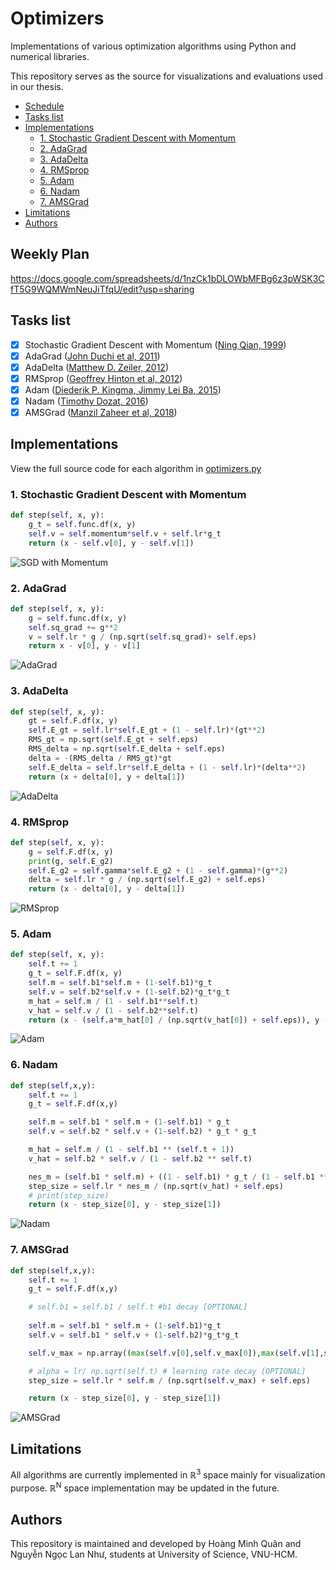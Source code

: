 # Optimizers
Implementations of various optimization algorithms using Python and numerical libraries.

This repository serves as the source for visualizations and evaluations used in our thesis.
- [Schedule](#schedule)
- [Tasks list](#tasks-list)
- [Implementations](#implementations)
  - [1. Stochastic Gradient Descent with Momentum](#1-stochastic-gradient-descent-with-momentum)
  - [2. AdaGrad](#2-adagrad)
  - [3. AdaDelta](#3-adadelta)
  - [4. RMSprop](#4-rmsprop)
  - [5. Adam](#5-adam)
  - [6. Nadam](#6-nadam)
  - [7. AMSGrad](#7-amsgrad)
- [Limitations](#limitations)
- [Authors](#authors)

## Weekly Plan
https://docs.google.com/spreadsheets/d/1nzCk1bDLOWbMFBg6z3pWSK3CfT5G9WQMWmNeuJiTfqU/edit?usp=sharing

## Tasks list
- [X] Stochastic Gradient Descent with Momentum ([Ning Qian, 1999](https://citeseerx.ist.psu.edu/viewdoc/download?doi=10.1.1.57.5612&rep=rep1&type=pdf))
- [X] AdaGrad ([John Duchi et al, 2011](https://www.jmlr.org/papers/volume12/duchi11a/duchi11a.pdf))
- [X] AdaDelta ([Matthew D. Zeiler, 2012](https://arxiv.org/pdf/1212.5701.pdf))
- [X] RMSprop ([Geoffrey Hinton et al, 2012](https://www.cs.toronto.edu/~tijmen/csc321/slides/lecture_slides_lec6.pdf))
- [X] Adam ([Diederik P. Kingma, Jimmy Lei Ba, 2015](https://arxiv.org/pdf/1412.6980.pdf))
- [X] Nadam ([Timothy Dozat, 2016](https://openreview.net/pdf/OM0jvwB8jIp57ZJjtNEZ.pdf))
- [X] AMSGrad ([Manzil Zaheer et al, 2018](https://openreview.net/pdf?id=ryQu7f-RZ))

## Implementations
View the full source code for each algorithm in [optimizers.py](https://github.com/hoangminhquan-lhsdt/optimizers/blob/main/optimizers.py)
### 1. Stochastic Gradient Descent with Momentum
```python
def step(self, x, y):
	g_t = self.func.df(x, y)
	self.v = self.momentum*self.v + self.lr*g_t
	return (x - self.v[0], y - self.v[1])
```
![SGD with Momentum](gifs/Rosenbrock/Momentum.gif)

### 2. AdaGrad
```python
def step(self, x, y):
	g = self.func.df(x, y)
	self.sq_grad += g**2
	v = self.lr * g / (np.sqrt(self.sq_grad)+ self.eps)
	return x - v[0], y - v[1]
```
![AdaGrad](gifs/Rosenbrock/AdaGrad.gif)

### 3. AdaDelta
```python
def step(self, x, y):
	gt = self.F.df(x, y)
	self.E_gt = self.lr*self.E_gt + (1 - self.lr)*(gt**2)
	RMS_gt = np.sqrt(self.E_gt + self.eps)
	RMS_delta = np.sqrt(self.E_delta + self.eps)
	delta = -(RMS_delta / RMS_gt)*gt
	self.E_delta = self.lr*self.E_delta + (1 - self.lr)*(delta**2)
	return (x + delta[0], y + delta[1])
```
![AdaDelta](gifs/Rosenbrock/AdaDelta.gif)

### 4. RMSprop
```python
def step(self, x, y):
	g = self.F.df(x, y)
	print(g, self.E_g2)
	self.E_g2 = self.gamma*self.E_g2 + (1 - self.gamma)*(g**2)
	delta = self.lr * g / (np.sqrt(self.E_g2) + self.eps)
	return (x - delta[0], y - delta[1])
```
![RMSprop](gifs/Rosenbrock/RMSprop.gif)


### 5. Adam
```python
def step(self, x, y):
	self.t += 1
	g_t = self.F.df(x, y)
	self.m = self.b1*self.m + (1-self.b1)*g_t
	self.v = self.b2*self.v + (1-self.b2)*g_t*g_t
	m_hat = self.m / (1 - self.b1**self.t)
	v_hat = self.v / (1 - self.b2**self.t)
	return (x - (self.a*m_hat[0] / (np.sqrt(v_hat[0]) + self.eps)), y - (self.a*m_hat[1] / (np.sqrt(v_hat[1]) + self.eps)))
```
![Adam](gifs/Rosenbrock/Adam.gif)

### 6. Nadam
```python
def step(self,x,y):
	self.t += 1
	g_t = self.F.df(x,y)

	self.m = self.b1 * self.m + (1-self.b1) * g_t
	self.v = self.b2 * self.v + (1-self.b2) * g_t * g_t

	m_hat = self.m / (1 - self.b1 ** (self.t + 1))
	v_hat = self.b2 * self.v / (1 - self.b2 ** self.t)

	nes_m = (self.b1 * self.m) + ((1 - self.b1) * g_t / (1 - self.b1 ** self.t))
	step_size = self.lr * nes_m / (np.sqrt(v_hat) + self.eps)
	# print(step_size)
	return (x - step_size[0], y - step_size[1])
```
![Nadam](gifs/Rosenbrock/Nadam.gif)

### 7. AMSGrad
```python
def step(self,x,y):
	self.t += 1
	g_t = self.F.df(x,y)

	# self.b1 = self.b1 / self.t #b1 decay [OPTIONAL]
	
	self.m = self.b1 * self.m + (1-self.b1)*g_t
	self.v = self.b1 * self.v + (1-self.b2)*g_t*g_t

	self.v_max = np.array((max(self.v[0],self.v_max[0]),max(self.v[1],self.v_max[1])))

	# alpha = lr/ np.sqrt(self.t) # learning rate decay [OPTIONAL]
	step_size = self.lr * self.m / (np.sqrt(self.v_max) + self.eps)

	return (x - step_size[0], y - step_size[1])
```
![AMSGrad](gifs/Rosenbrock/AMSGrad.gif)


## Limitations
All algorithms are currently implemented in ℝ<sup>3</sup> space mainly for visualization purpose. ℝ<sup>N</sup> space implementation may be updated in the future.

## Authors
This repository is maintained and developed by Hoàng Minh Quân and Nguyễn Ngọc Lan Như, students at University of Science, VNU-HCM.
